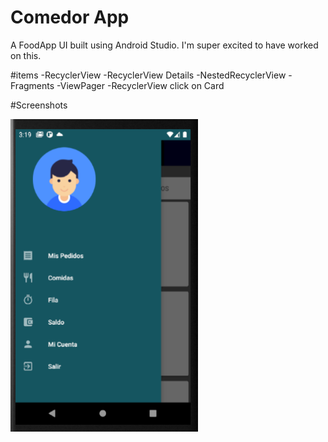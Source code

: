 Comedor App
===============

A FoodApp UI built using Android Studio. I'm super excited to have worked on this.



#items
-RecyclerView
-RecyclerView Details
-NestedRecyclerView
-Fragments
-ViewPager
-RecyclerView click on Card

#Screenshots

<img src="https://raw.githubusercontent.com/osinagalj/AppComedor/master/app/img/AppComedor_img_1.PNG" width="300" height="500" alt="FoodApp UI"/>
